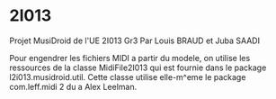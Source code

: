 # 2I013
Projet MusiDroid de l'UE 2I013 Gr3 Par Louis BRAUD et Juba SAADI

Pour engendrer les fichiers MIDI a partir du modele, on utilise les ressources de la classe MidiFile2I013 qui
est fournie dans le package l2i013.musidroid.util. Cette classe utilise elle-m^eme le package com.leff.midi
2
du a Alex Leelman.

